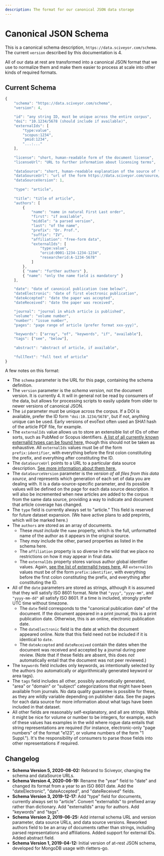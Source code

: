```yaml
---
description: The format for our canonical JSON data storage
---
```


# Canonical JSON Schema

This is a canonical schema description, `https://data.sciveyor.com/schema`.  
The current `version` described by this documentation is 4.

All of our data at rest are transformed into a canonical JSON format that we use to normalize them and make them easier to process at scale into other kinds of required formats.

## Current Schema

```javascript
{
    "schema": "https://data.sciveyor.com/schema",
    "version": 4,

    "id": "any string ID, must be unique across the entire corpus",
    "doi": "10.1234/5678 (should include if available)",
    "externalIds": [
        "type:value",
        "scopus:1234",
        "pmid:1234",
        "...:..."
    ],
    
    "license": "short, human-readable form of the document license",
    "licenseUrl": "URL to further information about licensing terms",
    
    "dataSource": "short, human-readable explanation of the source of this data",
    "dataSourceUrl": "url of the form https://data.sciveyor.com/source/asdf",
    "dataSourceVersion": 1,
    
    "type": "article",
    
    "title": "title of article",
    "authors": [
        {
            "name": "name in natural First Last order",
            "first": "if available",
            "middle": "a parsed version",
            "last": "of the name",
            "prefix": "Dr. Prof.",
            "suffix": "IV",
            "affiliation": "free-form data",
            "externalIds": [
                "type:value",
                "orcid:0001-1234-1234-1234",
                "researcherid:A-1234-5678"
            ]
        },
        { "name": "further authors" },
        { "name": "only the name field is mandatory" }
    ],

    "date": "date of canonical publication (see below)",
    "dateElectronic": "date of first electronic publication",
    "dateAccepted": "date the paper was accepted",
    "dateReceived": "date the paper was received",

    "journal": "journal in which article is published",
    "volume": "volume number",
    "number": "issue number",
    "pages": "page range of article (prefer format xxx-yyy)",
    
    "keywords": ["array", "of", "keywords", "if", "available"],
    "tags": ["see", "below"],
    
    "abstract": "abstract of article, if available",
    
    "fullText": "full text of article"
}
```

A few notes on this format:

* The `schema` parameter is the URL for this page, containing the schema definition.
* The `version` parameter is the _schema version,_ not the document version. It is currently 4. It will in general not be read by consumers of the data, but allows for processing scripts to easily update from older to newer versions of canonical JSON.
* The `id` parameter must be unique across the corpus. If a DOI is available, prefer the ID form `"doi:10.1234/5678"`, but if not, anything unique can be used. Early versions of evoText often used an SHA1 hash of the article PDF file, for example.
* The `externalIds` value allows us to store an extensible list of IDs of other sorts, such as PubMed or Scopus identifiers. [A list of all currently known externalId types can be found here,](external-ids.md) though this should not be taken as exhaustive. All `externalIds` values must be of the form `prefix:identifier`, with everything before the first colon constituting the prefix, and everything after constituting the ID.
* The `dataSourceUrl` points to a URL to a particular data source description. [See more information about them here.](data-source-urls.md)
* The `dataSourceVersion` parameter is the _version of all files from this data source,_ and represents which generation of each set of data you are dealing with. It is a data-source-specific parameter, and its possible values will be defined on the page for each data source description. It will also be incremented when new articles are added to the corpus from the same data source, providing a way to indicate and document that article coverage has changed.
* The `type` field is currently always set to "article." This field is reserved for future dataset expansion. \(We have active plans to add preprints, which will be marked here.\)
* The `authors` are stored as an array of documents.
  * These _must include_ the `name` property, which is the full, unformatted name of the author as it appears in the original source.
  * They _may_ include the other, parsed properties as listed in the schema here.
  * The `affiliation` property is so diverse in the wild that we place no restrictions on how it may appear in final data.
  * The `externalIds` property stores various author global identifier values. Again, [see the list of externalId types here.](external-ids.md) All `externalIds` values must be of the form `prefix:identifier`, with everything before the first colon constituting the prefix, and everything after constituting the ID.
* All of the `date` parameters are stored as strings, although it is assumed that they will satisfy ISO 8601 format. Note that `"yyyy"`, `"yyyy-mm"`, and `"yyyy-mm-dd"` all satisfy ISO 8601. If a time is included, strongly prefer UTC time without timezone.
  * The `date` field corresponds to the "canonical publication date" of the document. If the document appeared in a print journal, this is a print publication date. Otherwise, this is an online, electronic publication date.
  * The `dateElectronic` field is the date at which the document appeared online. Note that this field need not be included if it is identical to `date`.
  * The `dateAccepted` and `dateReceived` contain the dates when the document was received and accepted by a journal during peer review. \(Note that if these fields are absent, this does _not_ automatically entail that the document was not peer reviewed.\)
* The `keywords` field includes only keywords, as intentionally selected by the authors \(no automatically or algorithmically generated keyword or area tags\).
* The `tags` field includes all other, possibly automatically generated, "area" or "domain" or "subject" categorizations that might have been available from journals. No data quality guarantee is possible for these, as they are wildly variable depending on publisher data. See the pages for each data source for more information about what tags have been included in that dataset.
* All other fields are reasonably self-explanatory, and all are strings. While it might be nice for volume or number to be integers, for example, each of these values has examples in the wild where rogue data entails that string representations are required \(for instance, electronic-only "page numbers" of the format "e123", or volume numbers of the form "1 Suppl."\). It's the responsibility of consumers to parse those fields into other representations if required.

## Changelog

* **Schema Version 5, 2020-08-02:** Rebrand to Sciveyor, changing the schema and dataSource URLs.
* **Schema Version 4, 2020-06-19:** Rename the "year" field to "date" and changed its format from a year to an ISO 8601 date. Add the "dateElectronic", "dateAccepted", and "dateReceived" fields.
* **Schema Version 3, 2019-12-17:** Add "type" field for documents, currently always set to "article". Convert "externalIds" to prefixed array rather than dictionary. Add "externalIds" array for authors. Add "keywords" and "tags".
* **Schema Version 2, 2019-06-25:** Add internal schema URL and version parameter, data source URLs, and data source versions. Reworked authors field to be an array of documents rather than strings, including parsed representations and affiliations. Added support for external IDs. Added abstract field.
* **Schema Version 1, 2019-04-12:** Initial version of at-rest JSON schema, developed for MongoDB usage with rletters-go.

